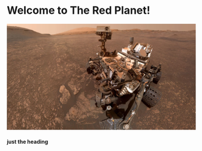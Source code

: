 <h1 style="font-color: red;"> Welcome to The Red Planet!</h1>

<p align="center">
<img src="Missions_to_Mars/static/jumbotron_background.jpg" alt="Mars out of range ... Waiting for Satellite" max-height="80%" max-width="80%">
<p>
  
<h4> just the heading</h4>
